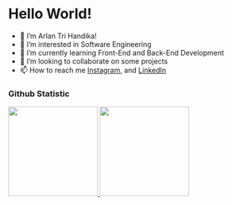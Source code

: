 # Hello World!
- 👋 I’m Arlan Tri Handika!
- 👀 I’m interested in Software Engineering
- 🌱 I’m currently learning Front-End and Back-End Development
- 💞️ I’m looking to collaborate on some projects
- 📫 How to reach me [Instagram](https://www.instagram.com/handikatriarlan/), and [LinkedIn](https://www.linkedin.com/in/arlantrihandika/)

### Github Statistic
<p align="left">
<a href="https://github.com/handikatriarlan">
  <img height=180 src="https://github-readme-stats-eight-theta.vercel.app/api?username=handikatriarlan&show_icons=true&theme=algolia&include_all_commits=true&count_private=true"/>
  <img height=180 src="https://github-readme-stats-eight-theta.vercel.app/api/top-langs/?username=handikatriarlan&layout=compact&theme=algolia"/>
</a>
</p>
